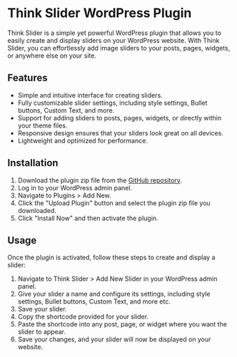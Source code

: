 # Think Slider WordPress Plugin

Think Slider is a simple yet powerful WordPress plugin that allows you to easily create and display sliders on your WordPress website. With Think Slider, you can effortlessly add image sliders to your posts, pages, widgets, or anywhere else on your site.

## Features

- Simple and intuitive interface for creating sliders.
- Fully customizable slider settings, including style settings, Bullet buttons, Custom Text, and more.
- Support for adding sliders to posts, pages, widgets, or directly within your theme files.
- Responsive design ensures that your sliders look great on all devices.
- Lightweight and optimized for performance.

## Installation

1. Download the plugin zip file from the [GitHub repository](https://github.com/vivek-msn/Think-Slider.git).
2. Log in to your WordPress admin panel.
3. Navigate to Plugins > Add New.
4. Click the "Upload Plugin" button and select the plugin zip file you downloaded.
5. Click "Install Now" and then activate the plugin.

## Usage

Once the plugin is activated, follow these steps to create and display a slider:

1. Navigate to Think Slider > Add New Slider in your WordPress admin panel.
2. Give your slider a name and configure its settings, including style settings, Bullet buttons, Custom Text, and more etc.
3. Save your slider.
4. Copy the shortcode provided for your slider.
5. Paste the shortcode into any post, page, or widget where you want the slider to appear.
6. Save your changes, and your slider will now be displayed on your website.

